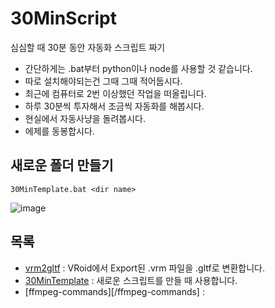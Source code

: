 # 30MinScript
심심할 때 30분 동안 자동화 스크립트 짜기

- 간단하게는 .bat부터 python이나 node를 사용할 것 같습니다.
- 따로 설치해야되는건 그때 그때 적어둡시다.
- 최근에 컴퓨터로 2번 이상했던 작업을 떠올립니다.
- 하루 30분씩 투자해서 조금씩 자동화를 해봅시다.
- 현실에서 자동사냥을 돌려봅시다.
- 에제를 동봉합시다.

## 새로운 폴더 만들기
```
30MinTemplate.bat <dir name>
```
![image](https://user-images.githubusercontent.com/7877313/51082821-0333e300-1752-11e9-8cf1-8908d923ea88.png)

## 목록

- [vrm2gltf](/vrm2gltf) : VRoid에서 Export된 .vrm 파일을 .gltf로 변환합니다.
- [30MinTemplate](/_template) : 새로운 스크립트를 만들 때 사용합니다.
- [ffmpeg-commands][/ffmpeg-commands] : 
